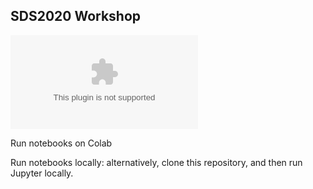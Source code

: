 ## SDS2020 Workshop

![Presentation](https://github.com/claudio1975/SDS2020/blob/master/EEDA_Presentation.pptx)

Run notebooks on Colab

Run notebooks locally: alternatively, clone this repository, and then run Jupyter locally.
